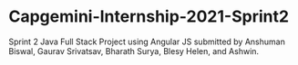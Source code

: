 # Capgemini-Internship-2021-Sprint2
Sprint 2 Java Full Stack Project using Angular JS submitted by Anshuman Biswal, Gaurav Srivatsav, Bharath Surya, Blesy Helen, and Ashwin.
